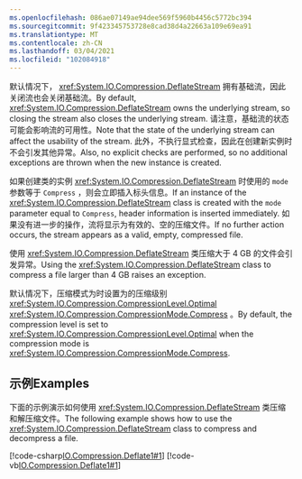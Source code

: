 ```yaml
---
ms.openlocfilehash: 086ae07149ae94dee569f5960b4456c5772bc394
ms.sourcegitcommit: 9f423345753728e8cad38d4a22663a109e69ea91
ms.translationtype: MT
ms.contentlocale: zh-CN
ms.lasthandoff: 03/04/2021
ms.locfileid: "102084918"
---
```

<span data-ttu-id="7645f-101">默认情况下， <xref:System.IO.Compression.DeflateStream> 拥有基础流，因此关闭流也会关闭基础流。</span><span class="sxs-lookup"><span data-stu-id="7645f-101">By default, <xref:System.IO.Compression.DeflateStream> owns the underlying stream, so closing the stream also closes the underlying stream.</span></span> <span data-ttu-id="7645f-102">请注意，基础流的状态可能会影响流的可用性。</span><span class="sxs-lookup"><span data-stu-id="7645f-102">Note that the state of the underlying stream can affect the usability of the stream.</span></span> <span data-ttu-id="7645f-103">此外，不执行显式检查，因此在创建新实例时不会引发其他异常。</span><span class="sxs-lookup"><span data-stu-id="7645f-103">Also, no explicit checks are performed, so no additional exceptions are thrown when the new instance is created.</span></span>

<span data-ttu-id="7645f-104">如果创建类的实例 <xref:System.IO.Compression.DeflateStream> 时使用的 `mode` 参数等于 `Compress` ，则会立即插入标头信息。</span><span class="sxs-lookup"><span data-stu-id="7645f-104">If an instance of the <xref:System.IO.Compression.DeflateStream> class is created with the `mode` parameter equal to `Compress`, header information is inserted immediately.</span></span> <span data-ttu-id="7645f-105">如果没有进一步的操作，流将显示为有效的、空的压缩文件。</span><span class="sxs-lookup"><span data-stu-id="7645f-105">If no further action occurs, the stream appears as a valid, empty, compressed file.</span></span>

<span data-ttu-id="7645f-106">使用 <xref:System.IO.Compression.DeflateStream> 类压缩大于 4 GB 的文件会引发异常。</span><span class="sxs-lookup"><span data-stu-id="7645f-106">Using the <xref:System.IO.Compression.DeflateStream> class to compress a file larger than 4 GB raises an exception.</span></span>

<span data-ttu-id="7645f-107">默认情况下，压缩模式为时设置为的压缩级别 <xref:System.IO.Compression.CompressionLevel.Optimal> <xref:System.IO.Compression.CompressionMode.Compress> 。</span><span class="sxs-lookup"><span data-stu-id="7645f-107">By default, the compression level is set to <xref:System.IO.Compression.CompressionLevel.Optimal> when the compression mode is <xref:System.IO.Compression.CompressionMode.Compress>.</span></span>

## <a name="examples"></a><span data-ttu-id="7645f-108">示例</span><span class="sxs-lookup"><span data-stu-id="7645f-108">Examples</span></span>

<span data-ttu-id="7645f-109">下面的示例演示如何使用 <xref:System.IO.Compression.DeflateStream> 类压缩和解压缩文件。</span><span class="sxs-lookup"><span data-stu-id="7645f-109">The following example shows how to use the <xref:System.IO.Compression.DeflateStream> class to compress and decompress a file.</span></span>

[!code-csharp[IO.Compression.Deflate1#1](~/samples/snippets/csharp/VS_Snippets_CLR/IO.Compression.Deflate1/CS/deflatetest.cs#1)]
[!code-vb[IO.Compression.Deflate1#1](~/samples/snippets/visualbasic/VS_Snippets_CLR/IO.Compression.Deflate1/VB/deflatetest.vb#1)]

